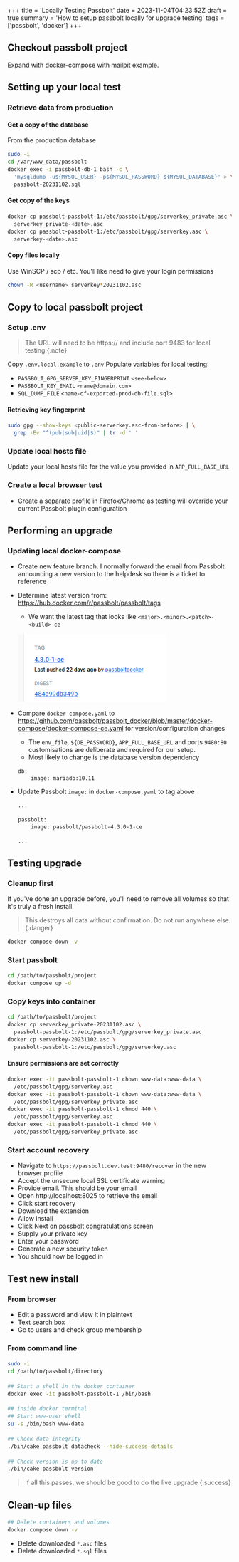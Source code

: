 +++
title = 'Locally Testing Passbolt'
date = 2023-11-04T04:23:52Z
draft = true
summary = 'How to setup passbolt locally for upgrade testing'
tags = ['passbolt', 'docker']
+++

## Checkout passbolt project

Expand with docker-compose with mailpit example.

## Setting up your local test

### Retrieve data from production

#### Get a copy of the database
From the production database

```bash
sudo -i
cd /var/www_data/passbolt
docker exec -i passbolt-db-1 bash -c \
  'mysqldump -u${MYSQL_USER} -p${MYSQL_PASSWORD} ${MYSQL_DATABASE}' > \
  passbolt-20231102.sql
```

#### Get copy of the keys
```bash
docker cp passbolt-passbolt-1:/etc/passbolt/gpg/serverkey_private.asc \
  serverkey_private-<date>.asc
docker cp passbolt-passbolt-1:/etc/passbolt/gpg/serverkey.asc \
  serverkey-<date>.asc
```

#### Copy files locally
Use WinSCP / scp / etc.  You'll like need to give your login permissions
```bash
chown -R <username> serverkey*20231102.asc
```

## Copy to local passbolt project

### Setup .env

> The URL will need to be https:// and include port 9483 for local testing
{.note}

Copy `.env.local.example` to `.env`
Populate variables for local testing:
- `PASSBOLT_GPG_SERVER_KEY_FINGERPRINT` `<see-below>`
- `PASSBOLT_KEY_EMAIL` `<name@domain.com>`
- `SQL_DUMP_FILE` `<name-of-exported-prod-db-file.sql>`

#### Retrieving key fingerprint
```bash
sudo gpg --show-keys <public-serverkey.asc-from-before> | \
  grep -Ev "^(pub|sub|uid|$)" | tr -d ' '
```

### Update local hosts file
Update your local hosts file for the value you provided in `APP_FULL_BASE_URL`

### Create a local browser test
- Create a separate profile in Firefox/Chrome as testing will override your current Passbolt plugin configuration

## Performing an upgrade

### Updating local docker-compose
- Create new feature branch. I normally forward the email from Passbolt announcing a new version to the helpdesk so there is a ticket to reference
- Determine latest version from: https://hub.docker.com/r/passbolt/passbolt/tags
    - We want the latest tag that looks like `<major>.<minor>.<patch>-<build>-ce`

    ![passbolt-docker-tag.png](passbolt-docker-tag.png)

- Compare `docker-compose.yaml` to https://github.com/passbolt/passbolt_docker/blob/master/docker-compose/docker-compose-ce.yaml for version/configuration changes
    - The `env_file`, `${DB_PASSWORD}`, `APP_FULL_BASE_URL` and ports `9480:80` customisations are deliberate and required for our setup.
    - Most likely to change is the database version dependency

  ```docker
  db:
      image: mariadb:10.11
  ```

- Update Passbolt `image:` in `docker-compose.yaml` to tag above
  ```docker
  ...
  
  passbolt:
	  image: passbolt/passbolt-4.3.0-1-ce
	  
  ...
  ```


## Testing upgrade


### Cleanup first
If you've done an upgrade before, you'll need to remove all volumes so that it's truly a fresh install.


> This destroys all data without confirmation. Do not run anywhere else.
{.danger}

```bash
docker compose down -v
```

### Start passbolt
```bash
cd /path/to/passbolt/project
docker compose up -d
```

### Copy keys into container
```bash
cd /path/to/passbolt/project
docker cp serverkey_private-20231102.asc \
  passbolt-passbolt-1:/etc/passbolt/gpg/serverkey_private.asc
docker cp serverkey-20231102.asc \
  passbolt-passbolt-1:/etc/passbolt/gpg/serverkey.asc
```
#### Ensure permissions are set correctly
```bash
docker exec -it passbolt-passbolt-1 chown www-data:www-data \
  /etc/passbolt/gpg/serverkey.asc  
docker exec -it passbolt-passbolt-1 chown www-data:www-data \
  /etc/passbolt/gpg/serverkey_private.asc  
docker exec -it passbolt-passbolt-1 chmod 440 \
  /etc/passbolt/gpg/serverkey.asc  
docker exec -it passbolt-passbolt-1 chmod 440 \
  /etc/passbolt/gpg/serverkey_private.asc
```

### Start account recovery
- Navigate to `https://passbolt.dev.test:9480/recover` in the new browser profile
- Accept the unsecure local SSL certificate warning
- Provide email. This should be your email
- Open http://localhost:8025 to retrieve the email
- Click start recovery
- Download the extension
- Allow install
- Click Next on passbolt congratulations screen
- Supply your private key
- Enter your password
- Generate a new security token
- You should now be logged in

## Test new install
### From browser
- Edit a password and view it in plaintext
- Text search box
- Go to users and check group membership

### From command line
```bash
sudo -i
cd /path/to/passbolt/directory

## Start a shell in the docker container
docker exec -it passbolt-passbolt-1 /bin/bash

## inside docker terminal
## Start www-user shell
su -s /bin/bash www-data

## Check data integrity
./bin/cake passbolt datacheck --hide-success-details

## Check version is up-to-date
./bin/cake passbolt version
```


> If all this passes, we should be good to do the live upgrade
{.success}

## Clean-up files

```bash
## Delete containers and volumes
docker compose down -v
```
- Delete downloaded `*.asc` files
- Delete downloaded `*.sql` files
